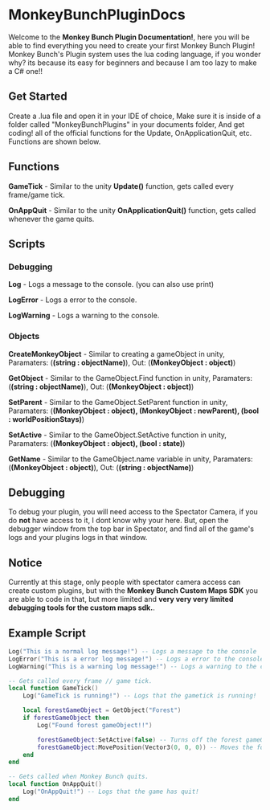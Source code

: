 # MonkeyBunchPluginDocs
Welcome to the **Monkey Bunch Plugin Documentation!**, here you will be able to find everything you need to create your first Monkey Bunch Plugin!
Monkey Bunch's Plugin system uses the lua coding language, if you wonder why? its because its easy for beginners and because I am too lazy to make a C# one!!

## Get Started
Create a .lua file and open it in your IDE of choice, Make sure it is inside of a folder called "MonkeyBunchPlugins" in your documents folder, And get coding! all of the official functions for the Update, OnApplicationQuit, etc. Functions are shown below.

## Functions
**GameTick** - Similar to the unity **Update()** function, gets called every frame/game tick.

**OnAppQuit** - Similar to the unity **OnApplicationQuit()** function, gets called whenever the game quits.

## Scripts

### Debugging
**Log** - Logs a message to the console. (you can also use print)

**LogError** - Logs a error to the console.

**LogWarning** - Logs a warning to the console.

### Objects
**CreateMonkeyObject** - Similar to creating a gameObject in unity, Paramaters: (**(string : objectName)**), Out: (**(MonkeyObject : object)**)

**GetObject** - Similar to the GameObject.Find function in unity, Paramaters: (**(string : objectName)**), Out: (**(MonkeyObject : object)**)

**SetParent** - Similar to the GameObject.SetParent function in unity, Paramaters: (**(MonkeyObject : object), (MonkeyObject : newParent), (bool : worldPositionStays)**)

**SetActive** - Similar to the GameObject.SetActive function in unity, Paramaters: (**(MonkeyObject : object), (bool : state)**)

**GetName** - Similar to the GameObject.name variable in unity, Paramaters: (**(MonkeyObject : object)**), Out: (**(string : objectName)**)

## Debugging
To debug your plugin, you will need access to the Spectator Camera, if you do **not** have access to it, I dont know why your here. But, open the debugger window from the top bar in Spectator, and find all of the game's logs and your plugins logs in that window.

## Notice
Currently at this stage, only people with spectator camera access can create custom plugins, but with the **Monkey Bunch Custom Maps SDK** you are able to code in that, but more limited and **very very very limited debugging tools for the custom maps sdk.**.

## Example Script
```lua
Log("This is a normal log message!") -- Logs a message to the console
LogError("This is a error log message!") -- Logs a error to the console
LogWarning("This is a warning log message!") -- Logs a warning to the console

-- Gets called every frame // game tick.
local function GameTick()
    Log("GameTick is running!") -- Logs that the gametick is running!

    local forestGameObject = GetObject("Forest")
    if forestGameObject then
        Log("Found forest gameObject!!")

        forestGameObject:SetActive(false) -- Turns off the forest gameObject.
        forestGameObject:MovePosition(Vector3(0, 0, 0)) -- Moves the forest's world position to 0, 0, 0
    end
end

-- Gets called when Monkey Bunch quits.
local function OnAppQuit()
    Log("OnAppQuit!") -- Logs that the game has quit!
end
